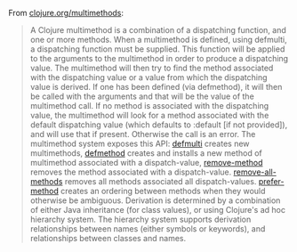 From [clojure.org/multimethods](http://clojure.org/multimethods):

> A Clojure multimethod is a combination of a dispatching function,
> and one or more methods. When a multimethod is defined, using
> defmulti, a dispatching function must be supplied. This function
> will be applied to the arguments to the multimethod in order to
> produce a dispatching value. The multimethod will then try to find
> the method associated with the dispatching value or a value from
> which the dispatching value is derived. If one has been defined (via
> defmethod), it will then be called with the arguments and that will
> be the value of the multimethod call. If no method is associated
> with the dispatching value, the multimethod will look for a method
> associated with the default dispatching value (which defaults to
> :default [if not provided]), and will use that if present. Otherwise
> the call is an error.  The multimethod system exposes this API:
> [defmulti](../defmulti/) creates new multimethods,
> [defmethod](../defmethod/) creates and installs a new method of
> multimethod associated with a dispatch-value,
> [remove-method](../remove-method/) removes the method associated
> with a dispatch-value. [remove-all-methods](../remove-all-methods/)
> removes all methods associated all
> dispatch-values. [prefer-method](../prefer-method/) creates an
> ordering between methods when they would otherwise be ambiguous.
> Derivation is determined by a combination of either Java inheritance
> (for class values), or using Clojure's ad hoc hierarchy system. The
> hierarchy system supports derivation relationships between names
> (either symbols or keywords), and relationships between classes and
> names.
